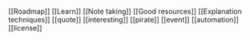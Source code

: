 [[Roadmap]]
[[Learn]]
[[Note taking]]
[[Good resources]]
[[Explanation techniques]]
[[quote]]
[[interesting]]
[[pirate]]
[[event]]
[[automation]]
[[license]]